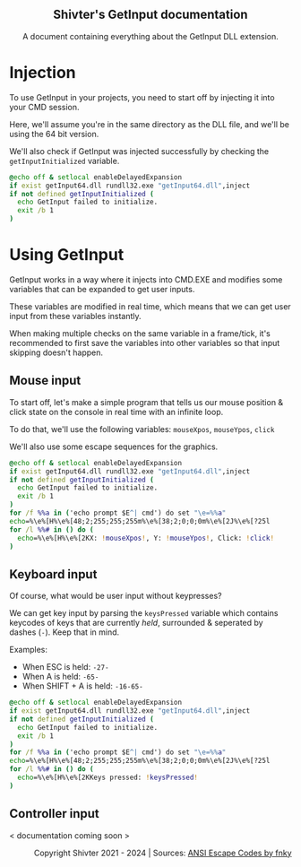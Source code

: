 <div align="center">
  
## Shivter's GetInput documentation
A document containing everything about the GetInput DLL extension.
</div>

# Injection
To use GetInput in your projects, you need to start off by injecting it into your CMD session.

Here, we'll assume you're in the same directory as the DLL file, and we'll be using the 64 bit version.

We'll also check if GetInput was injected successfully by checking the `getInputInitialized` variable.

```bat
@echo off & setlocal enableDelayedExpansion
if exist getInput64.dll rundll32.exe "getInput64.dll",inject
if not defined getInputInitialized (
  echo GetInput failed to initialize.
  exit /b 1
)
```

# Using GetInput
GetInput works in a way where it injects into CMD.EXE and modifies some variables that can be expanded to get user inputs.

These variables are modified in real time, which means that we can get user input from these variables instantly.

When making multiple checks on the same variable in a frame/tick, it's recommended to first save the variables into other variables so that input skipping doesn't happen.

## Mouse input
To start off, let's make a simple program that tells us our mouse position & click state on the console in real time with an infinite loop.

To do that, we'll use the following variables: `mouseXpos`, `mouseYpos`, `click`

We'll also use some escape sequences for the graphics.
```bat
@echo off & setlocal enableDelayedExpansion
if exist getInput64.dll rundll32.exe "getInput64.dll",inject
if not defined getInputInitialized (
  echo GetInput failed to initialize.
  exit /b 1
)
for /f %%a in ('echo prompt $E^| cmd') do set "\e=%%a"
echo=%\e%[H%\e%[48;2;255;255;255m%\e%[38;2;0;0;0m%\e%[2J%\e%[?25l
for /l %%# in () do (
  echo=%\e%[H%\e%[2KX: !mouseXpos!, Y: !mouseYpos!, Click: !click!
)
```

## Keyboard input
Of course, what would be user input without keypresses?

We can get key input by parsing the `keysPressed` variable which contains keycodes of keys that are currently *held*, surrounded & seperated by dashes (`-`). Keep that in mind.

Examples:
- When ESC is held: `-27-`
- When A is held: `-65-`
- When SHIFT + A is held: `-16-65-`
```bat
@echo off & setlocal enableDelayedExpansion
if exist getInput64.dll rundll32.exe "getInput64.dll",inject
if not defined getInputInitialized (
  echo GetInput failed to initialize.
  exit /b 1
)
for /f %%a in ('echo prompt $E^| cmd') do set "\e=%%a"
echo=%\e%[H%\e%[48;2;255;255;255m%\e%[38;2;0;0;0m%\e%[2J%\e%[?25l
for /l %%# in () do (
  echo=%\e%[H%\e%[2KKeys pressed: !keysPressed!
)
```

## Controller input
< documentation coming soon >

<div align="right">

Copyright Shivter 2021 - 2024 | Sources: [ANSI Escape Codes by fnky](https://gist.github.com/fnky/458719343aabd01cfb17a3a4f7296797#cursor-controls)
</div>
